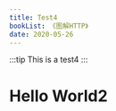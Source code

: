 ```yaml
---
title: Test4
bookList: 《图解HTTP》
date: 2020-05-26
---
```


:::tip
This is a test4
:::

<!-- more -->


# Hello World2
